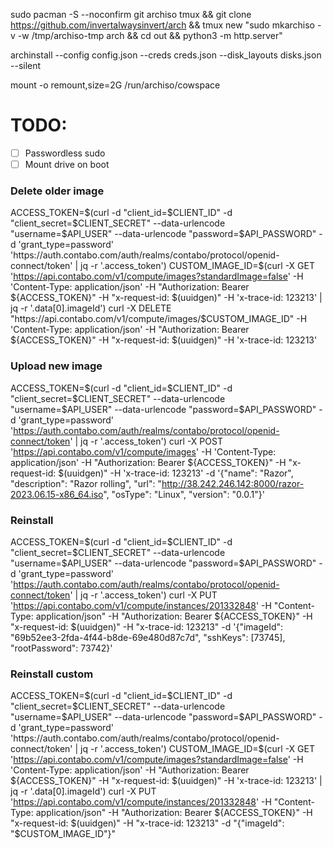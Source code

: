 sudo pacman -S --noconfirm git archiso tmux
&&
git clone https://github.com/invertalwaysinvert/arch
&&
tmux new "sudo mkarchiso -v -w /tmp/archiso-tmp arch && cd out && python3 -m http.server"

archinstall --config config.json --creds creds.json --disk_layouts disks.json --silent

mount -o remount,size=2G /run/archiso/cowspace

# TODO:

- [ ] Passwordless sudo
- [ ] Mount drive on boot

### Delete older image

ACCESS_TOKEN=$(curl -d "client_id=$CLIENT_ID" -d "client_secret=$CLIENT_SECRET" --data-urlencode "username=$API_USER" --data-urlencode "password=$API_PASSWORD" -d 'grant_type=password' 'https://auth.contabo.com/auth/realms/contabo/protocol/openid-connect/token' | jq -r '.access_token')
CUSTOM_IMAGE_ID=$(curl -X GET 'https://api.contabo.com/v1/compute/images?standardImage=false' -H 'Content-Type: application/json' -H "Authorization: Bearer ${ACCESS_TOKEN}" -H "x-request-id: $(uuidgen)" -H 'x-trace-id: 123213' | jq -r '.data[0].imageId')
curl -X DELETE "https://api.contabo.com/v1/compute/images/$CUSTOM_IMAGE_ID" -H 'Content-Type: application/json' -H "Authorization: Bearer ${ACCESS_TOKEN}" -H "x-request-id: $(uuidgen)" -H 'x-trace-id: 123213'

### Upload new image

ACCESS_TOKEN=$(curl -d "client_id=$CLIENT_ID" -d "client_secret=$CLIENT_SECRET" --data-urlencode "username=$API_USER" --data-urlencode "password=$API_PASSWORD" -d 'grant_type=password' 'https://auth.contabo.com/auth/realms/contabo/protocol/openid-connect/token' | jq -r '.access_token')
curl -X POST 'https://api.contabo.com/v1/compute/images' -H 'Content-Type: application/json' -H "Authorization: Bearer ${ACCESS_TOKEN}" -H "x-request-id: $(uuidgen)" -H 'x-trace-id: 123213' -d '{"name": "Razor", "description": "Razor rolling", "url": "http://38.242.246.142:8000/razor-2023.06.15-x86_64.iso", "osType": "Linux", "version": "0.0.1"}'

### Reinstall

ACCESS_TOKEN=$(curl -d "client_id=$CLIENT_ID" -d "client_secret=$CLIENT_SECRET" --data-urlencode "username=$API_USER" --data-urlencode "password=$API_PASSWORD" -d 'grant_type=password' 'https://auth.contabo.com/auth/realms/contabo/protocol/openid-connect/token' | jq -r '.access_token')
curl -X PUT 'https://api.contabo.com/v1/compute/instances/201332848' -H "Content-Type: application/json" -H "Authorization: Bearer ${ACCESS_TOKEN}" -H "x-request-id: $(uuidgen)" -H "x-trace-id: 123213" -d '{"imageId": "69b52ee3-2fda-4f44-b8de-69e480d87c7d", "sshKeys": [73745], "rootPassword": 73742}'

### Reinstall custom

ACCESS_TOKEN=$(curl -d "client_id=$CLIENT_ID" -d "client_secret=$CLIENT_SECRET" --data-urlencode "username=$API_USER" --data-urlencode "password=$API_PASSWORD" -d 'grant_type=password' 'https://auth.contabo.com/auth/realms/contabo/protocol/openid-connect/token' | jq -r '.access_token')
CUSTOM_IMAGE_ID=$(curl -X GET 'https://api.contabo.com/v1/compute/images?standardImage=false' -H 'Content-Type: application/json' -H "Authorization: Bearer ${ACCESS_TOKEN}" -H "x-request-id: $(uuidgen)" -H 'x-trace-id: 123213' | jq -r '.data[0].imageId')
curl -X PUT 'https://api.contabo.com/v1/compute/instances/201332848' -H "Content-Type: application/json" -H "Authorization: Bearer ${ACCESS_TOKEN}" -H "x-request-id: $(uuidgen)" -H "x-trace-id: 123213" -d "{\"imageId\": \"$CUSTOM_IMAGE_ID\"}"

